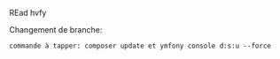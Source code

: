 REad hvfy

Changement de branche:

    commande à tapper: composer update et ymfony console d:s:u --force